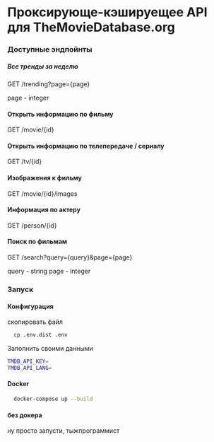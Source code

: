 # Проксирующе-кэшируещее API для TheMovieDatabase.org

### Доступные эндпойнты

##### Все тренды за неделю
GET /trending?page={page}

page - integer

#### Открыть информацию по фильму
GET /movie/{id}

#### Открыть информацию по телепередаче / сериалу
GET /tv/{id}

#### Изображения к фильму
GET /movie/{id}/images

#### Информация по актеру
GET /person/{id}

#### Поиск по фильмам
GET /search?query={query}&page={page}

query - string
page - integer

### Запуск

#### Конфигурация
скопировать файл

```bash
  cp .env.dist .env
```
Заполнить своими данными
```bash
TMDB_API_KEY=
TMDB_API_LANG=
```

#### Docker
```bash
  docker-compose up --build
```
#### без докера
ну просто запусти, тыжпрограммист
